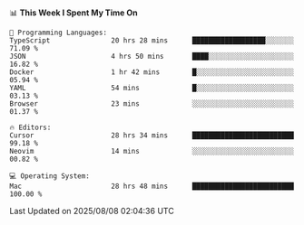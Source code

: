 <!--START_SECTION:waka-->
📊 **This Week I Spent My Time On** 

```text
💬 Programming Languages: 
TypeScript               20 hrs 28 mins      ██████████████████░░░░░░░   71.09 % 
JSON                     4 hrs 50 mins       ████░░░░░░░░░░░░░░░░░░░░░   16.82 % 
Docker                   1 hr 42 mins        █░░░░░░░░░░░░░░░░░░░░░░░░   05.94 % 
YAML                     54 mins             █░░░░░░░░░░░░░░░░░░░░░░░░   03.13 % 
Browser                  23 mins             ░░░░░░░░░░░░░░░░░░░░░░░░░   01.37 % 

🔥 Editors: 
Cursor                   28 hrs 34 mins      █████████████████████████   99.18 % 
Neovim                   14 mins             ░░░░░░░░░░░░░░░░░░░░░░░░░   00.82 % 

💻 Operating System: 
Mac                      28 hrs 48 mins      █████████████████████████   100.00 % 
```


 Last Updated on 2025/08/08 02:04:36 UTC
<!--END_SECTION:waka-->
